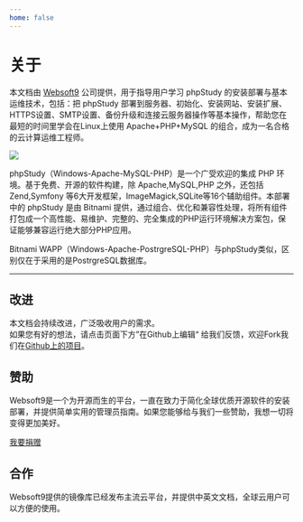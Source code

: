 ```yaml
---
home: false
---
```


# 关于

本文档由 [Websoft9](https://www.websoft9.com/) 公司提供，用于指导用户学习 phpStudy 的安装部署与基本运维技术，包括：把 phpStudy 部署到服务器、初始化、安装网站、安装扩展、HTTPS设置、SMTP设置、备份升级和连接云服务器操作等基本操作，帮助您在最短的时间里学会在Linux上使用 Apache+PHP+MySQL 的组合，成为一名合格的云计算运维工程师。

![](https://libs.websoft9.com/Websoft9/DocsPicture/zh/wamp/wamp-gui-websoft9.png)

phpStudy（Windows-Apache-MySQL-PHP）是一个广受欢迎的集成 PHP 环境。基于免费、开源的软件构建，除 Apache,MySQL,PHP 之外，还包括 Zend,Symfony 等6大开发框架，ImageMagick,SQLite等16个辅助组件。本部署中的 phpStudy 是由 Bitnami 提供，通过组合、优化和兼容性处理，将所有组件打包成一个高性能、易维护、完整的、完全集成的PHP运行环境解决方案包，保证能够兼容运行绝大部分PHP应用。

Bitnami WAPP（Windows-Apache-PostrgreSQL-PHP）与phpStudy类似，区别仅在于采用的是PostrgreSQL数据库。

---

## 改进

本文档会持续改进，广泛吸收用户的需求。  
如果您有好的想法，请点击页面下方”在Github上编辑“ 给我们反馈，欢迎Fork我们在[Github上的项目](https://github.com/Websoft9/ansible-wamp)。

## 赞助

Websoft9是一个为开源而生的平台，一直在致力于简化全球优质开源软件的安装部署，并提供简单实用的管理员指南。如果您能够给与我们一些赞助，我想一切将变得更加美好。  

[我要捐赠](https://www.websoft9.com/aboutus/donate)

## 合作

Websoft9提供的镜像库已经发布主流云平台，并提供中英文文档，全球云用户可以方便的使用。  